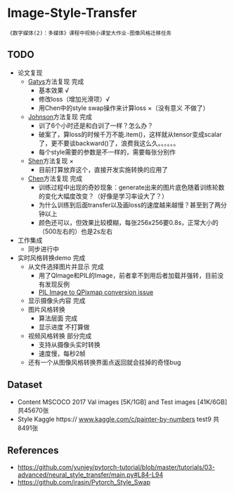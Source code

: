 # Image-Style-Transfer
    《数字媒体(2)：多媒体》课程中视频小课堂大作业-图像风格迁移任务
    
## TODO
 - 论文复现
     - [Gatys](https://arxiv.org/abs/1508.06576)方法复现 完成
        - 基本效果 √
        - 修改loss（增加光滑项）√
        - 用Chen中的style swap操作来计算loss ×（没有意义  不做了）
     - [Johnson](https://arxiv.org/abs/1603.08155)方法复现 完成
        - 训了6个小时还是和白训了一样？怎么办？
        - 破案了，算loss的时候千万不能.item()，这样就从tensor变成scalar了，更不要谈backward()了，浪费我这么久。。。。。。
        - 每个style需要的参数是不一样的，需要每张分别作
     - [Shen](https://arxiv.org/abs/1709.04111)方法复现 ×
        - 目前打算放弃这个，直接开发实施转换的应用了
     - [Chen](https://arxiv.org/abs/1612.04337)方法复现 完成
        - 训练过程中出现的奇妙现象：generate出来的图片底色随着训练轮数的变化大幅度改变？（好像是学习率设大了？）
        - 为什么训练到后面transfer以及画loss的速度越来越慢？甚至到了两分钟以上
        - 颜色还可以，但效果比较模糊，每张256x256要0.8s，正常大小的（500左右的）也是2s左右
 - 工作集成
     - 同步进行中
 - 实时风格转换demo 完成
     - 从文件选择图片并显示 完成
        - 用了QImage和PIL的Image，前者拿不到用后者加载并强转，目前没有发现反例
        - [PIL Image to QPixmap conversion issue](https://stackoverflow.com/questions/34697559/pil-image-to-qpixmap-conversion-issue)
     - 显示摄像头内容 完成
     - 图片风格转换 
        - 算法层面 完成
        - 显示进度 不打算做
     - 视频风格转换 部分完成
        - 支持从摄像头实时转换
        - 速度慢，每秒2帧
     - 还有一个从图像风格转换界面点返回就会挂掉的奇怪bug
## Dataset

 - Content 
    MSCOCO 2017 Val images [5K/1GB] and Test images [41K/6GB] 共45670张
 - Style
    Kaggle https:// www.kaggle.com/c/painter-by-numbers test9 共8491张

## References

 - https://github.com/yunjey/pytorch-tutorial/blob/master/tutorials/03-advanced/neural_style_transfer/main.py#L84-L94
 - https://github.com/irasin/Pytorch_Style_Swap